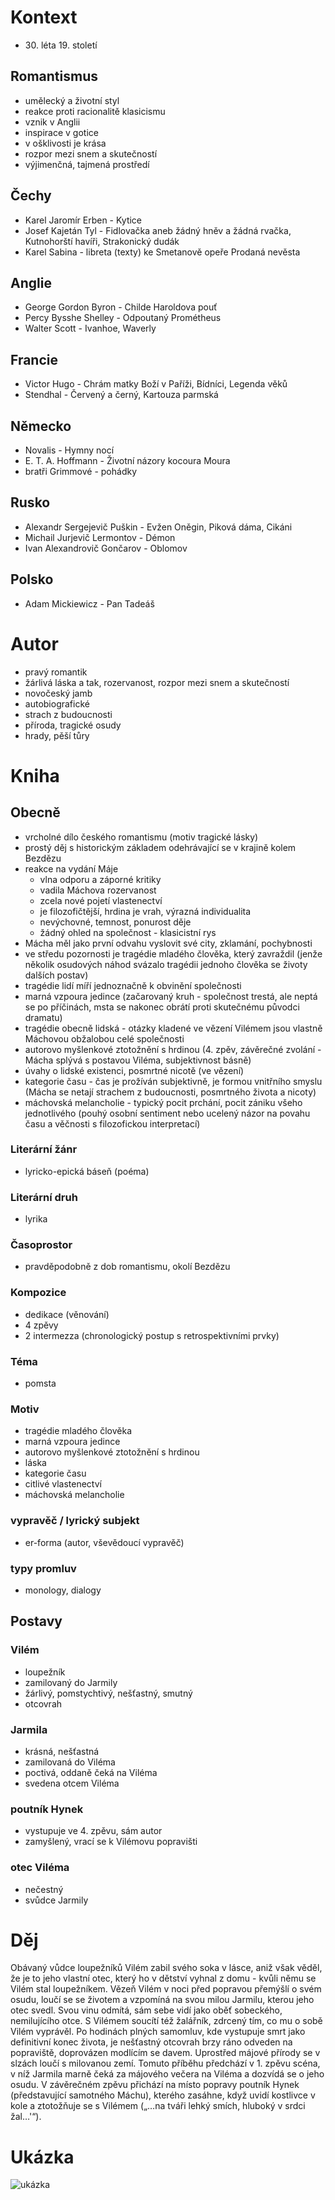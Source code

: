 # Kontext
* 30\. léta 19. století

## Romantismus
* umělecký a životní styl
* reakce proti racionalitě klasicismu
* vznik v Anglii
* inspirace v gotice
* v ošklivosti je krása
* rozpor mezi snem a skutečností
* výjimenčná, tajmená prostředí

## Čechy
* Karel Jaromír Erben - Kytice
* Josef Kajetán Tyl - Fidlovačka aneb žádný hněv a žádná rvačka, Kutnohorští havíři, Strakonický dudák
* Karel Sabina - libreta (texty) ke Smetanově opeře Prodaná nevěsta


## Anglie
* George Gordon Byron - Childe Haroldova pouť
* Percy Bysshe Shelley - Odpoutaný Prométheus
* Walter Scott - Ivanhoe, Waverly


## Francie
* Victor Hugo - Chrám matky Boží v Paříži, Bídníci, Legenda věků
* Stendhal - Červený a černý, Kartouza parmská


## Německo
* Novalis - Hymny nocí
* E. T. A. Hoffmann - Životní názory kocoura Moura
* bratři Grimmové - pohádky


## Rusko
* Alexandr Sergejevič Puškin - Evžen Oněgin, Piková dáma, Cikáni
* Michail Jurjevič Lermontov - Démon
* Ivan Alexandrovič Gončarov - Oblomov


## Polsko
* Adam Mickiewicz - Pan Tadeáš

# Autor
* pravý romantik
* žárlivá láska a tak, rozervanost, rozpor mezi snem a skutečností
* novočeský jamb
* autobiografické
* strach z budoucnosti
* příroda, tragické osudy
* hrady, pěší tůry

# Kniha
## Obecně
* vrcholné dílo českého romantismu (motiv tragické lásky)
* prostý děj s historickým základem odehrávající se v krajině kolem Bezdězu
* reakce na vydání Máje 
  * vlna odporu a záporné kritiky
  * vadila Máchova rozervanost
  * zcela nové pojetí vlastenectví
  * je filozofičtější, hrdina je vrah, výrazná individualita
  * nevýchovné, temnost, ponurost děje
  * žádný ohled na společnost - klasicistní rys
* Mácha měl jako první odvahu vyslovit své city, zklamání, pochybnosti
* ve středu pozornosti je tragédie mladého člověka, který zavraždil (jenže několik osudových náhod svázalo tragédii jednoho člověka se životy dalších postav)
* tragédie lidí míří jednoznačně k obvinění společnosti
* marná vzpoura jedince (začarovaný kruh - společnost trestá, ale neptá se po příčinách, msta se nakonec obrátí proti skutečnému původci dramatu)
* tragédie obecně lidská - otázky kladené ve vězení Vilémem jsou vlastně Máchovou obžalobou celé společnosti
* autorovo myšlenkové ztotožnění s hrdinou (4. zpěv, závěrečné zvolání - Mácha splývá s postavou Viléma, subjektivnost básně)
* úvahy o lidské existenci, posmrtné nicotě (ve vězení)
* kategorie času - čas je prožíván subjektivně, je formou vnitřního smyslu (Mácha se netají strachem z budoucnosti, posmrtného života a nicoty)
* máchovská melancholie - typický pocit prchání, pocit zániku všeho jednotlivého (pouhý osobní sentiment nebo ucelený názor na povahu času a věčnosti s filozofickou interpretací)



### Literární žánr
* lyricko-epická báseň (poéma)

### Literární druh
* lyrika 

### Časoprostor
* pravděpodobně z dob romantismu, okolí Bezdězu

### Kompozice
* dedikace (věnování)
* 4 zpěvy
* 2 intermezza (chronologický postup s retrospektivními prvky)

### Téma
* pomsta

### Motiv
* tragédie mladého člověka
* marná vzpoura jedince
* autorovo myšlenkové ztotožnění s hrdinou
* láska
* kategorie času
* citlivé vlastenectví
* máchovská melancholie

### vypravěč / lyrický subjekt
* er-forma (autor, vševědoucí vypravěč) 

### typy promluv
* monology, dialogy 

## Postavy
### Vilém
* loupežník
* zamilovaný do Jarmily
* žárlivý, pomstychtivý, nešťastný, smutný
* otcovrah

### Jarmila
* krásná, nešťastná
* zamilovaná do Viléma
* poctivá, oddaně čeká na Viléma
* svedena otcem Viléma

### poutník Hynek
* vystupuje ve 4. zpěvu, sám autor
* zamyšlený, vrací se k Vilémovu popravišti

### otec Viléma
* nečestný
* svůdce Jarmily

# Děj

Obávaný vůdce loupežníků Vilém zabil svého soka v lásce, aniž však věděl, že je to jeho vlastní otec, který ho v dětství vyhnal z domu - kvůli němu se Vilém stal loupežníkem. Vězeň Vilém v noci před popravou přemýšlí o svém osudu, loučí se se životem a vzpomíná na svou milou Jarmilu, kterou jeho otec svedl. Svou vinu odmítá, sám sebe vidí jako oběť sobeckého, nemilujícího otce. S Vilémem soucítí též žalářník, zdrcený tím, co mu o sobě Vilém vyprávěl. Po hodinách plných samomluv, kde vystupuje smrt jako definitivní konec života, je nešťastný otcovrah brzy ráno odveden na popraviště, doprovázen modlícím se davem. Uprostřed májové přírody se v slzách loučí s milovanou zemí. Tomuto příběhu předchází v 1. zpěvu scéna, v níž Jarmila marně čeká za májového večera na Viléma a dozvídá se o jeho osudu. V závěrečném zpěvu přichází na místo popravy poutník Hynek (představující samotného Máchu), kterého zasáhne, když uvidí kostlivce v kole a ztotožňuje se s Vilémem („…na tváři lehký smích, hluboký v srdci žal…'“).

# Ukázka
![ukázka](ukazka.png)